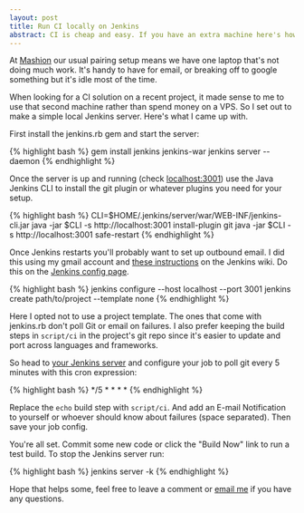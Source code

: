 ```yaml
---
layout: post
title: Run CI locally on Jenkins
abstract: CI is cheap and easy. If you have an extra machine here's how to run Jenkins on it with minimal set up cost.
---
```


At [Mashion](http://mashion.net) our usual pairing setup means we have one laptop that's not doing much work. It's handy to have for email, or breaking off to google something but it's idle most of the time.

When looking for a CI solution on a recent project, it made sense to me to use that second machine rather than spend money on a VPS. So I set out to make a simple local Jenkins server. Here's what I came up with.

First install the jenkins.rb gem and start the server:

{% highlight bash %}
gem install jenkins jenkins-war
jenkins server --daemon
{% endhighlight %}

Once the server is up and running (check [localhost:3001](http://localhost:3001)) use the Java Jenkins CLI to install the git plugin or whatever plugins you need for your setup.

{% highlight bash %}
CLI=$HOME/.jenkins/server/war/WEB-INF/jenkins-cli.jar
java -jar $CLI -s http://localhost:3001 install-plugin git
java -jar $CLI -s http://localhost:3001 safe-restart
{% endhighlight %}

Once Jenkins restarts you'll probably want to set up outbound email. I did this using my gmail account and [these instructions](https://wiki.jenkins-ci.org/display/JENKINS/GMail) on the Jenkins wiki. Do this on the [Jenkins config page](http://localhost:3001/configure).

{% highlight bash %}
jenkins configure --host localhost --port 3001
jenkins create path/to/project --template none
{% endhighlight %}

Here I opted not to use a project template. The ones that come with jenkins.rb don't poll Git or email on failures. I also prefer keeping the build steps in `script/ci` in the project's git repo since it's easier to update and port across languages and frameworks.

So head to [your Jenkins server](http://localhost:3001) and configure your job to poll git every 5 minutes with this cron expression:

{% highlight bash %}
*/5 * * * *
{% endhighlight %}

Replace the `echo` build step with `script/ci`. And add an E-mail Notification to yourself or whoever should know about failures (space separated). Then save your job config.

You're all set. Commit some new code or click the "Build Now" link to run a test build. To stop the Jenkins server run:

{% highlight bash %}
jenkins server -k
{% endhighlight %}

Hope that helps some, feel free to leave a comment or [email me](mailto:mat@schaffer.me) if you have any questions.
